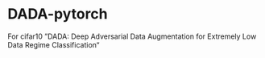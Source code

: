 # DADA-pytorch
For cifar10 ”DADA: Deep Adversarial Data Augmentation for Extremely Low Data Regime Classification“
